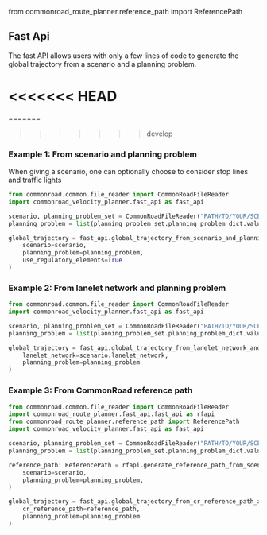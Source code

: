 from commonroad_route_planner.reference_path import ReferencePath

## Fast Api
The fast API allows users with only a few lines of code to generate the global trajectory from a scenario and a planning
problem. 


<<<<<<< HEAD
=======
=======

>>>>>>> develop
### Example 1: From scenario and planning problem
When giving a scenario, one can optionally choose to consider stop lines and traffic lights

```Python
from commonroad.common.file_reader import CommonRoadFileReader
import commonroad_velocity_planner.fast_api as fast_api

scenario, planning_problem_set = CommonRoadFileReader("PATH/TO/YOUR/SCENARIO").open()
planning_problem = list(planning_problem_set.planning_problem_dict.values())[0]

global_trajectory = fast_api.global_trajectory_from_scenario_and_planning_problem(
    scenario=scenario, 
    planning_problem=planning_problem, 
    use_regulatory_elements=True
)
```


### Example 2: From lanelet network and planning problem

```Python
from commonroad.common.file_reader import CommonRoadFileReader
import commonroad_velocity_planner.fast_api as fast_api

scenario, planning_problem_set = CommonRoadFileReader("PATH/TO/YOUR/SCENARIO").open()
planning_problem = list(planning_problem_set.planning_problem_dict.values())[0]

global_trajectory = fast_api.global_trajectory_from_lanelet_network_and_planning_problem(
    lanelet_network=scenario.lanelet_network, 
    planning_problem=planning_problem
)
```


### Example 3: From CommonRoad reference path

```Python
from commonroad.common.file_reader import CommonRoadFileReader
import commonroad_route_planner.fast_api.fast_api as rfapi
from commonroad_route_planner.reference_path import ReferencePath
import commonroad_velocity_planner.fast_api as fast_api

scenario, planning_problem_set = CommonRoadFileReader("PATH/TO/YOUR/SCENARIO").open()
planning_problem = list(planning_problem_set.planning_problem_dict.values())[0]

reference_path: ReferencePath = rfapi.generate_reference_path_from_scenario_and_planning_problem(
    scenario=scenario,
    planning_problem=planning_problem, 
)

global_trajectory = fast_api.global_trajectory_from_cr_reference_path_and_planning_problem(
    cr_reference_path=reference_path, 
    planning_problem=planning_problem
)
```